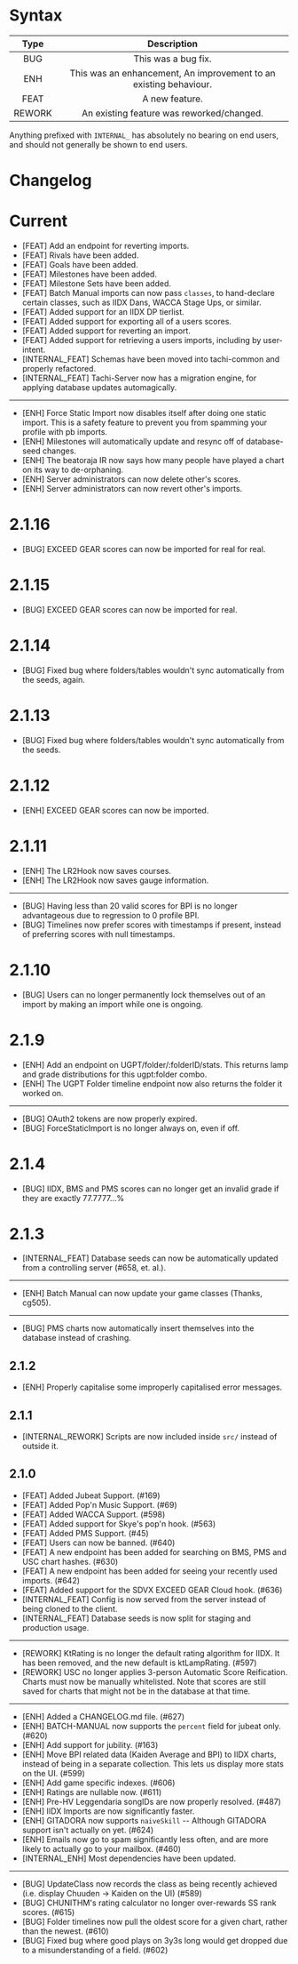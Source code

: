 <!-- This file is not automatically generated. We write this by hand. -->
<!-- You must update it by hand too! -->

# Syntax

|  Type  |                            Description                            |
| :----: | :---------------------------------------------------------------: |
|  BUG   |                        This was a bug fix.                        |
|  ENH   | This was an enhancement, An improvement to an existing behaviour. |
|  FEAT  |                          A new feature.                           |
| REWORK |             An existing feature was reworked/changed.             |

Anything prefixed with `INTERNAL_` has absolutely no bearing on end users, and should
not generally be shown to end users.

# Changelog

# Current

- [FEAT] Add an endpoint for reverting imports.
- [FEAT] Rivals have been added.
- [FEAT] Goals have been added.
- [FEAT] Milestones have been added.
- [FEAT] Milestone Sets have been added.
- [FEAT] Batch Manual imports can now pass `classes`, to hand-declare certain classes, such as IIDX Dans, WACCA Stage Ups, or similar.
- [FEAT] Added support for an IIDX DP tierlist.
- [FEAT] Added support for exporting all of a users scores.
- [FEAT] Added support for reverting an import.
- [FEAT] Added support for retrieving a users imports, including by user-intent.
- [INTERNAL_FEAT] Schemas have been moved into tachi-common and properly refactored.
- [INTERNAL_FEAT] Tachi-Server now has a migration engine, for applying database updates automagically.

*****

- [ENH] Force Static Import now disables itself after doing one static import. This is a safety feature to prevent you from spamming your profile with pb imports.
- [ENH] Milestones will automatically update and resync off of database-seed changes.
- [ENH] The beatoraja IR now says how many people have played a chart on its way to de-orphaning.
- [ENH] Server administrators can now delete other's scores.
- [ENH] Server administrators can now revert other's imports.

# 2.1.16

- [BUG] EXCEED GEAR scores can now be imported for real for real.

# 2.1.15

- [BUG] EXCEED GEAR scores can now be imported for real.

# 2.1.14

- [BUG] Fixed bug where folders/tables wouldn't sync automatically from the seeds, again.

# 2.1.13

- [BUG] Fixed bug where folders/tables wouldn't sync automatically from the seeds.

# 2.1.12

- [ENH] EXCEED GEAR scores can now be imported.

# 2.1.11

- [ENH] The LR2Hook now saves courses.
- [ENH] The LR2Hook now saves gauge information.

*****

- [BUG] Having less than 20 valid scores for BPI is no longer advantageous due to regression to 0 profile BPI.
- [BUG] Timelines now prefer scores with timestamps if present, instead of preferring scores with null timestamps.

# 2.1.10

- [BUG] Users can no longer permanently lock themselves out of an import by making an import while one is ongoing.

# 2.1.9

- [ENH] Add an endpoint on UGPT/folder/:folderID/stats. This returns lamp and grade distributions for this ugpt:folder combo.
- [ENH] The UGPT Folder timeline endpoint now also returns the folder it worked on.

*****

- [BUG] OAuth2 tokens are now properly expired.
- [BUG] ForceStaticImport is no longer always on, even if off.

# 2.1.4

- [BUG] IIDX, BMS and PMS scores can no longer get an invalid grade if they are exactly 77.7777...%

# 2.1.3

- [INTERNAL_FEAT] Database seeds can now be automatically updated from a controlling server (#658, et. al.).

*****

- [ENH] Batch Manual can now update your game classes (Thanks, cg505).

*****

- [BUG] PMS charts now automatically insert themselves into the database instead of crashing.

## 2.1.2

- [ENH] Properly capitalise some improperly capitalised error messages.

## 2.1.1

- [INTERNAL_REWORK] Scripts are now included inside `src/` instead of outside it.

## 2.1.0

- [FEAT] Added Jubeat Support. (#169)
- [FEAT] Added Pop'n Music Support. (#69)
- [FEAT] Added WACCA Support. (#598)
- [FEAT] Added support for Skye's pop'n hook. (#563)
- [FEAT] Added PMS Support. (#45)
- [FEAT] Users can now be banned. (#640)
- [FEAT] A new endpoint has been added for searching on BMS, PMS and USC chart hashes. (#630)
- [FEAT] A new endpoint has been added for seeing your recently used imports. (#642)
- [FEAT] Added support for the SDVX EXCEED GEAR Cloud hook. (#636)
- [INTERNAL_FEAT] Config is now served from the server instead of being cloned to the client.
- [INTERNAL_FEAT] Database seeds is now split for staging and production usage.

*****

- [REWORK] KtRating is no longer the default rating algorithm for IIDX. It has been removed, and the new default is ktLampRating. (#597)
- [REWORK] USC no longer applies 3-person Automatic Score Reification. Charts must now be manually whitelisted. Note that scores are still saved for charts that might not be in the database at that time.

*****

- [ENH] Added a CHANGELOG.md file. (#627)
- [ENH] BATCH-MANUAL now supports the `percent` field for jubeat only. (#620)
- [ENH] Add support for jubility. (#163)
- [ENH] Move BPI related data (Kaiden Average and BPI) to IIDX charts, instead of being in a separate collection. This lets us display more stats on the UI. (#599)
- [ENH] Add game specific indexes. (#606)
- [ENH] Ratings are nullable now. (#611)
- [ENH] Pre-HV Leggendaria songIDs are now properly resolved. (#487)
- [ENH] IIDX Imports are now significantly faster.
- [ENH] GITADORA now supports `naiveSkill` -- Although GITADORA support isn't actually on yet. (#624)
- [ENH] Emails now go to spam significantly less often, and are more likely to actually go to your mailbox. (#460)
- [INTERNAL_ENH] Most dependencies have been updated.

*****

- [BUG] UpdateClass now records the class as being recently achieved (i.e. display Chuuden -> Kaiden on the UI) (#589)
- [BUG] CHUNITHM's rating calculator no longer over-rewards SS rank scores. (#615)
- [BUG] Folder timelines now pull the oldest score for a given chart, rather than the newest. (#610)
- [BUG] Fixed bug where good plays on 3y3s long would get dropped due to a misunderstanding of a field. (#602)